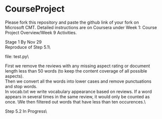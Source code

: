 # CourseProject

Please fork this repository and paste the github link of your fork on Microsoft CMT. Detailed instructions are on Coursera under Week 1: Course Project Overview/Week 9 Activities.

Stage 1 By Nov 29\
Reproduce of Step 5.1\

file: test.py\

First we remove the reviews with any missing aspect rating or document length less than 50 words (to keep the content coverage of all possible aspects).\
Then we  convert all the words into lower cases and remove punctuations and stop words.\
In vocab.txt we write vocabulary appearance based on reviews. If a word appears in several times in the same review, it would only be counted as once. \We then filtered out words that have less than ten occurences.\

Step 5.2 In Progress\
